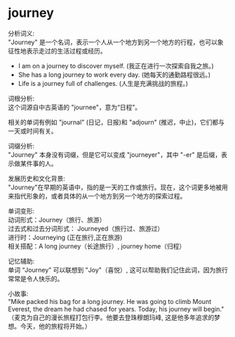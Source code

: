 # journey

分析词义:  
"Journey" 是一个名词，表示一个人从一个地方到另一个地方的行程，也可以象征性地表示走过的生活过程或经历。

  

*   I am on a journey to discover myself. (我正在进行一次探索自我之旅。)
*   She has a long journey to work every day. (她每天的通勤路程很远。)
*   Life is a journey full of challenges. (人生是充满挑战的旅程。)

  

词根分析:  
这个词源自中古英语的 "journee"，意为“日程”。

  

相关的单词有例如 "journal" (日记，日报)和 "adjourn" (推迟，中止)，它们都与一天或时间有关。

  

词缀分析:  
"Journey" 本身没有词缀，但是它可以变成 "journeyer"，其中 "-er" 是后缀，表示做某件事的人。

  

发展历史和文化背景:  
"Journey"在早期的英语中，指的是一天的工作或旅行。现在，这个词更多地被用来指代形象的，或者具体的从一个地方到另一个地方的探索过程。

  

单词变形:  
动词形式：Journey（旅行、旅游）  
过去式和过去分词形式： Journeyed（旅行过、旅游过）  
进行时：Journeying (正在旅行,正在旅游)  
相关搭配：A long journey（长途旅行）, journey home（归程）

  

记忆辅助:  
单词 “Journey” 可以联想到 "Joy"（喜悦）, 这可以帮助我们记住此词，因为旅行常常是令人快乐的。

  

小故事:  
"Mike packed his bag for a long journey. He was going to climb Mount Everest, the dream he had chased for years. Today, his journey will begin."  
（麦克为自己的漫长旅程打包行李。他要去登珠穆朗玛峰, 这是他多年追求的梦想。今天，他的旅程将开始。）
